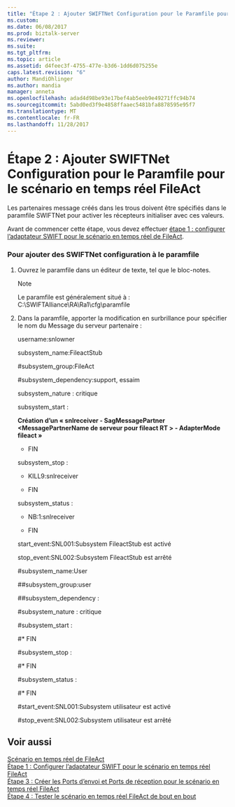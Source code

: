 ```yaml
---
title: "Étape 2 : Ajouter SWIFTNet Configuration pour le Paramfile pour le scénario en temps réel FileAct | Documents Microsoft"
ms.custom: 
ms.date: 06/08/2017
ms.prod: biztalk-server
ms.reviewer: 
ms.suite: 
ms.tgt_pltfrm: 
ms.topic: article
ms.assetid: d4feec3f-4755-477e-b3d6-1dd6d075255e
caps.latest.revision: "6"
author: MandiOhlinger
ms.author: mandia
manager: anneta
ms.openlocfilehash: adad4d98be93e17bef4ab5eeb9e49271ffc94b74
ms.sourcegitcommit: 5abd0ed3f9e4858ffaaec5481bfa8878595e95f7
ms.translationtype: MT
ms.contentlocale: fr-FR
ms.lasthandoff: 11/28/2017
---
```

# <a name="step-2-add-swiftnet-configuration-to-the-paramfile-for-the-fileact-real-time-scenario"></a>Étape 2 : Ajouter SWIFTNet Configuration pour le Paramfile pour le scénario en temps réel FileAct
Les partenaires message créés dans les trous doivent être spécifiés dans le paramfile SWIFTNet pour activer les récepteurs initialiser avec ces valeurs.  
  
 Avant de commencer cette étape, vous devez effectuer [étape 1 : configurer l’adaptateur SWIFT pour le scénario en temps réel de FileAct](../../adapters-and-accelerators/fileact-interact/step-1-configure-the-swift-adapter-for-the-fileact-real-time-scenario.md).  
  
### <a name="to-add-swiftnet-configuration-to-the-paramfile"></a>Pour ajouter des SWIFTNet configuration à le paramfile  
  
1.  Ouvrez le paramfile dans un éditeur de texte, tel que le bloc-notes.  
  
    > [!NOTE]
    >  Le paramfile est généralement situé à : C:\SWIFTAlliance\RA\Ra1\cfg\paramfile  
  
2.  Dans la paramfile, apporter la modification en surbrillance pour spécifier le nom du Message du serveur partenaire :  
  
     username:snlowner  
  
     subsystem_name:FileactStub  
  
     \#subsystem_group:FileAct  
  
     \#subsystem_dependency:support, essaim  
  
     subsystem_nature : critique  
  
     subsystem_start :  
  
     **Création d’un « snlreceiver - SagMessagePartner \<MessagePartnerName de serveur pour fileact RT \> - AdapterMode fileact »**  
  
     * FIN  
  
     subsystem_stop :  
  
     * KILL9:snlreceiver  
  
     * FIN  
  
     subsystem_status :  
  
     * NB:1:snlreceiver  
  
     * FIN  
  
     start_event:SNL001:Subsystem FileactStub est activé  
  
     stop_event:SNL002:Subsystem FileactStub est arrêté  
  
     \#subsystem_name:User  
  
     \##subsystem_group:user  
  
     \##subsystem_dependency :  
  
     \#subsystem_nature : critique  
  
     \#subsystem_start :  
  
     \#* FIN  
  
     \#subsystem_stop :  
  
     \#* FIN  
  
     \#subsystem_status :  
  
     #<a name="end"></a>* FIN  
  
     #<a name="starteventsnl001subsystem-user-is-up"></a>start_event:SNL001:Subsystem utilisateur est activé  
  
     #<a name="stopeventsnl002subsystem-user-is-down"></a>stop_event:SNL002:Subsystem utilisateur est arrêté  
  
## <a name="see-also"></a>Voir aussi  
 [Scénario en temps réel de FileAct](../../adapters-and-accelerators/fileact-interact/fileact-real-time-scenario.md)   
 [Étape 1 : Configurer l’adaptateur SWIFT pour le scénario en temps réel FileAct](../../adapters-and-accelerators/fileact-interact/step-1-configure-the-swift-adapter-for-the-fileact-real-time-scenario.md)   
 [Étape 3 : Créer les Ports d’envoi et Ports de réception pour le scénario en temps réel FileAct](../../adapters-and-accelerators/fileact-interact/step-3-create-the-send-ports-and-receive-ports-for-fileact-real-time-scenario.md)   
 [Étape 4 : Tester le scénario en temps réel FileAct de bout en bout](../../adapters-and-accelerators/fileact-interact/step-4-test-fileact-real-time-end-to-end-scenario.md)